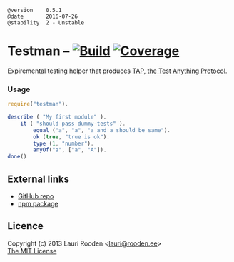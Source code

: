 
[1]: https://secure.travis-ci.org/lauriro/testman.png
[2]: https://travis-ci.org/lauriro/testman
[3]: https://coveralls.io/repos/lauriro/testman/badge.png
[4]: https://coveralls.io/r/lauriro/testman
[npm package]: https://npmjs.org/package/testman
[GitHub repo]: https://github.com/litejs/testman


    @version    0.5.1
    @date       2016-07-26
    @stability  2 - Unstable


Testman &ndash; [![Build][1]][2] [![Coverage][3]][4]
=======

Expiremental testing helper
that produces [TAP, the Test Anything Protocol](http://testanything.org/).

### Usage

```javascript
require("testman").

describe ( "My first module" ).
	it ( "should pass dummy-tests" ).
		equal ("a", "a", "a and a should be same").
		ok (true, "true is ok").
		type (1, "number").
        anyOf("a", ["a", "A"]).
done()
```



External links
--------------

-   [GitHub repo][]
-   [npm package][]


Licence
-------

Copyright (c) 2013 Lauri Rooden &lt;lauri@rooden.ee&gt;  
[The MIT License](http://lauri.rooden.ee/mit-license.txt)


